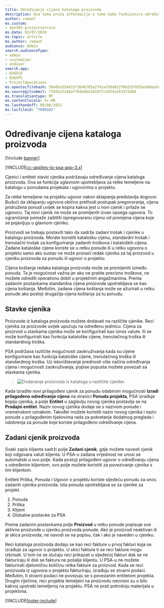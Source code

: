 ```yaml
---
title: Određivanje cijena kataloga proizvoda
description: Ova tema pruža informacije o tome kako funkcionira određivanje cijena kataloga proizvoda u sustavu Dynamics 365 Project Service Automation (PSA).
author: rumant
ms.custom:
- dyn365-projectservice
ms.date: 03/07/2019
ms.topic: article
ms.author: rumant
audience: Admin
search.audienceType:
- admin
- customizer
- enduser
search.app:
- D365CE
- D365PS
- ProjectOperations
ms.openlocfilehash: 59e05a55d41573b96785a2f41a7d5d822f6b515fb55edddea5ef1862b7694a1b
ms.sourcegitcommit: 7f8d1e7a16af769adb43d1877c28fdce53975db8
ms.translationtype: MT
ms.contentlocale: hr-HR
ms.lasthandoff: 08/06/2021
ms.locfileid: "7000162"
---
```

# <a name="product-catalog-pricing"></a>Određivanje cijena kataloga proizvoda 

[!include [banner](../includes/psa-now-project-operations.md)]

[!INCLUDE[cc-applies-to-psa-app-3.x](../includes/cc-applies-to-psa-app-3x.md)]


Cjenici i entiteti stavki cjenika podržavaju određivanje cijena kataloga proizvoda. Ova se funkcija uglavnom upotrebljava za retke temeljene na katalogu u ponudama projekata i ugovorima o projektu.

Za retke temeljene na projektu ugovor nakon sklapanja predstavlja dogovor. Budući da sklapanju ugovora obično prethodi postupak pregovoranja, cijena pridružena ponudi uvijek se kopira kakva jest u novi cjenik i prilaže se ugovoru. Taj novi cjenik ne može se promijeniti izvan opsega ugovora. To ograničenje pomaže zaštititi ispregovaranu cijenu od promjena cijena koje se pojavljuju u glavnom cjeniku.

Proizvodi se trebaju postaviti tako da sadrže zadani trošak i cjenike u katalogu proizvoda. Morate koristiti katalošku cijenu, standardni trošak i trenutačni trošak za konfiguriranje zadanih troškova i kataloških cijena. Zadane kataloške cijene koriste se u retku ponude ili u retku ugovora o projektu samo ako sustav ne može pronaći redak cjenika za taj proizvod u cjeniku proizvoda za ponudu ili ugovor o projektu.

Cijena koštanja redaka kataloga proizvoda može se promijeniti između ponuda. Ta je mogućnost važna jer ako ne pratite precizno troškove, ne možete odrediti operativnu dobit u projektnim angažmanima. Prema zadanim postavkama standardna cijena proizvoda upotrebljava se kao cijena koštanja. Međutim, zadana cijena koštanja može se ažurirati u retku ponude ako postoji drugačija cijena koštanja za tu ponudu.

## <a name="price-list-items"></a>Stavke cjenika

Proizvode iz kataloga proizvoda možete dodavati na različite cjenike. Reci cjenika za proizvode uvijek upućuju na određenu jedinicu. Cijena za proizvod u stavkama cjenika može se konfigurirati kao iznos valute. Ili se može konfigurirati kao funkcija kataloške cijene, trenutačnog troška ili standardnog troška.

PSA podržava različite mogućnosti zaokruživanja kada su cijene konfigurirane kao funkcija kataloške cijene, trenutačnog troška ili standardnog troška. Uz iskorištavanje prednosti više načina određivanja cijena i mogućnosti zaokruživanja, popise popusta možete povezati sa stavkama cjenika. 

> ![Dodavanje proizvoda iz kataloga u različite cjenike.](media/basic-guide-16.png)

Kada izradite novi prilagođeni cjenik za ponudu odabirom mogućnosti **Izradi prilagođeno određivanje cijena** na stranici **Ponuda projekta**, PSA izrađuje kopiju cjenika, a polje **Entitet** u zaglavlju novog cjenika postavlja se na **Prodajni entitet**. Naziv novog cjenika dodaje se s nazivom ponude i vremenskom oznakom. Također možete koristiti naziv novog cjenika i naziv ponude u prilagođenim tijekovima rada za pokretanje dodatnog pregleda i odobrenja za ponude koje koriste prilagođeno određivanje cijena.

 
## <a name="default-product-price-list"></a>Zadani cjenik proizvoda
Svaki zapis klijenta sadrži polje **Zadani cjenik**, gdje možete navesti cjenik koji odgovara valuti klijenta. U PSA-u zadana vrijednost ne unosi se automatski u ovo polje. Kada postoji prilagođeni ugovor o određivanju cijena s određenim klijentom, ovo polje možete koristiti za povezivanje cjenika s tim klijentom.

Entiteti Prilika, Ponuda i Ugovor o projektu koriste sljedeću ponudu za unos zadanih cjenika proizvoda. Ista ponuda upotrebljava se za cjenike za projekt.

1.  Ponuda
2.  Prilika
3.  Klijent
4.  Globalne postavke za PSA

Prema zadanim postavkama polje **Proizvod** u retku ponude popisuje sve aktivne proizvode u cjeniku proizvoda ponude. Ako je proizvod neaktivan ili je skica proizvoda, ne navodi se na popisu, čak i ako je naveden u cjeniku. 

Reci kataloga proizvoda dodaju se kao reci fakture u prvoj fakturi koja se izrađuje za ugovor o projektu. U skici fakture ti se reci fakture mogu izbrisati. U tom će se slučaju reci prikazati u sljedećoj fakturi dok se ne fakturiraju ili dok se faktura ne pošalje klijentu. U PSA-u ne možete fakturirati djelomičnu količinu retka fakture za proizvod. Kada se reci proizvoda iz ugovora o projektu fakturiraju, izrađuju se stvarni podaci. Međutim, ti stvarni podaci ne povezuju se s povezanim entitetom projekta. Drugim riječima, reci projekta temeljeni na proizvodu neovisni su o bilo kakvoj upotrebi temeljenoj na projektu. PSA ne prati potrošnju materijala u projektima.


[!INCLUDE[footer-include](../includes/footer-banner.md)]